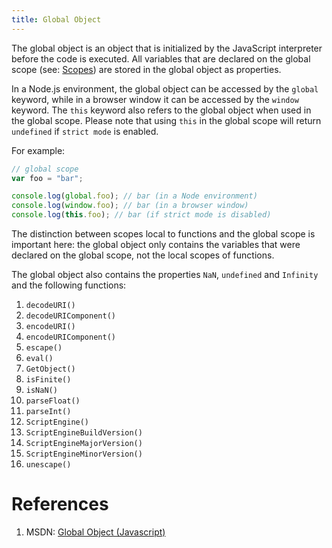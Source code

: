 ```yaml
---
title: Global Object
---
```

The global object is an object that is initialized by the JavaScript interpreter before the code is executed. All variables that are declared on the global scope (see: <a href='http://forum.freecodecamp.com/t/scopes-in-javascript/14696' target='_blank' rel='nofollow'>Scopes</a>) are stored in the global object as properties.

In a Node.js environment, the global object can be accessed by the `global` keyword, while in a browser window it can be accessed by the `window` keyword. The `this` keyword also refers to the global object when used in the global scope. Please note that using `this` in the global scope will return `undefined` if `strict mode` is enabled.

For example:

```javascript
// global scope
var foo = "bar";

console.log(global.foo); // bar (in a Node environment)
console.log(window.foo); // bar (in a browser window)
console.log(this.foo); // bar (if strict mode is disabled)
```

The distinction between scopes local to functions and the global scope is important here: the global object only contains the variables that were declared on the global scope, not the local scopes of functions.

The global object also contains the properties `NaN`, `undefined` and `Infinity` and the following functions:

1.  `decodeURI()`
2.  `decodeURIComponent()`
3.  `encodeURI()`
4.  `encodeURIComponent()`
5.  `escape()`
6.  `eval()`
7.  `GetObject()`
8.  `isFinite()`
9.  `isNaN()`
10.  `parseFloat()`
11.  `parseInt()`
12.  `ScriptEngine()`
13.  `ScriptEngineBuildVersion()`
14.  `ScriptEngineMajorVersion()`
15.  `ScriptEngineMinorVersion()`
16.  `unescape()`

# References

1.  MSDN: <a href='https://msdn.microsoft.com/en-us/library/52f50e9t' target='_blank' rel='nofollow'>Global Object (Javascript)</a>
